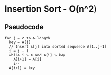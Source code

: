# Insertion Sort - O(n^2)

## Pseudocode

```pseudo
for j = 2 to A.length
  key = A[j]
  // Insert A[j] into sorted sequence A[1..j-1]
  i = j - 1
  while i > 0 and A[i] > key
    A[i+1] = A[i]
    i--
  A[i+1] = key
```
